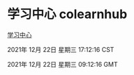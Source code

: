 # 学习中心 colearnhub
[学习中心](http://59.174.25.102:56308/colearnhub/)

2021年 12月 22日 星期三 17:12:16 CST

2021年 12月 22日 星期三 09:12:16 GMT
